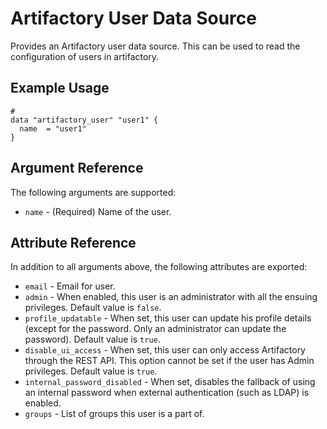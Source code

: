 # Artifactory User Data Source

Provides an Artifactory user data source. This can be used to read the configuration of users in artifactory.

## Example Usage

```hcl
#
data "artifactory_user" "user1" {
  name  = "user1"
}
```

## Argument Reference

The following arguments are supported:

* `name` - (Required) Name of the user.

## Attribute Reference

In addition to all arguments above, the following attributes are exported:

* `email` - Email for user.
* `admin` - When enabled, this user is an administrator with all the ensuing privileges. Default value
  is `false`.
* `profile_updatable` - When set, this user can update his profile details (except for the password. Only an
  administrator can update the password). Default value is `true`.
* `disable_ui_access` - When set, this user can only access Artifactory through the REST API. This option
  cannot be set if the user has Admin privileges. Default value is `true`.
* `internal_password_disabled` - When set, disables the fallback of using an internal password when external
  authentication (such as LDAP) is enabled.
* `groups` - List of groups this user is a part of.
